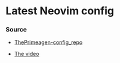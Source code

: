# Latest Neovim config

### Source
- [ThePrimeagen-config_repo](https://github.com/ThePrimeagen/init.lua)

- [The video](https://www.youtube.com/watch?v=w7i4amO_zaE&list=WL&index=6)

